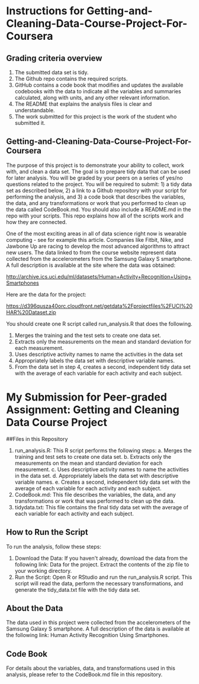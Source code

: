 # Instructions for Getting-and-Cleaning-Data-Course-Project-For-Coursera
## Grading criteria overview
1. The submitted data set is tidy. 
2. The Github repo contains the required scripts.
3. GitHub contains a code book that modifies and updates the available codebooks with the data to indicate all the variables and summaries calculated, along with units, and any other relevant information.
4. The README that explains the analysis files is clear and understandable.
5. The work submitted for this project is the work of the student who submitted it.

## Getting-and-Cleaning-Data-Course-Project-For-Coursera  <br /> 
The purpose of this project is to demonstrate your ability to collect, work with, and clean a data set. The goal is to prepare tidy data that can be used for later analysis. You will be graded by your peers on a series of yes/no questions related to the project. You will be required to submit: 1) a tidy data set as described below, 2) a link to a Github repository with your script for performing the analysis, and 3) a code book that describes the variables, the data, and any transformations or work that you performed to clean up the data called CodeBook.md. You should also include a README.md in the repo with your scripts. This repo explains how all of the scripts work and how they are connected.

One of the most exciting areas in all of data science right now is wearable computing - see for example 
this article. Companies like Fitbit, Nike, and Jawbone Up are racing to develop the most advanced algorithms to attract new users. The data linked to from the course website represent data collected from the accelerometers from the Samsung Galaxy S smartphone. A full description is available at the site where the data was obtained:

http://archive.ics.uci.edu/ml/datasets/Human+Activity+Recognition+Using+Smartphones
 
Here are the data for the project:

https://d396qusza40orc.cloudfront.net/getdata%2Fprojectfiles%2FUCI%20HAR%20Dataset.zip
  
You should create one R script called run_analysis.R that does the following. 
1. Merges the training and the test sets to create one data set.
2. Extracts only the measurements on the mean and standard deviation for each measurement. 
3. Uses descriptive activity names to name the activities in the data set
4. Appropriately labels the data set with descriptive variable names. 
5. From the data set in step 4, creates a second, independent tidy data set with the average of each variable for each activity and each subject.


# My Submission for Peer-graded Assignment: Getting and Cleaning Data Course Project  <br /> 
##Files in this Repository
1. run_analysis.R: This R script performs the following steps:
a. Merges the training and test sets to create one data set.
b. Extracts only the measurements on the mean and standard deviation for each measurement.
c. Uses descriptive activity names to name the activities in the data set.
d. Appropriately labels the data set with descriptive variable names.
e. Creates a second, independent tidy data set with the average of each variable for each activity and each subject.
2. CodeBook.md: This file describes the variables, the data, and any transformations or work that was performed to clean up the data.
3. tidydata.txt: This file contains the final tidy data set with the average of each variable for each activity and each subject.

## How to Run the Script
To run the analysis, follow these steps:
1. Download the Data: If you haven't already, download the data from the following link: Data for the project. Extract the contents of the zip file to your working directory.
2. Run the Script: Open R or RStudio and run the run_analysis.R script. This script will read the data, perform the necessary transformations, and generate the tidy_data.txt file with the tidy data set.

## About the Data
The data used in this project were collected from the accelerometers of the Samsung Galaxy S smartphone. A full description of the data is available at the following link: Human Activity Recognition Using Smartphones.

## Code Book
For details about the variables, data, and transformations used in this analysis, please refer to the CodeBook.md file in this repository.

